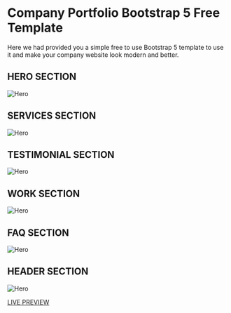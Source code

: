 # Company Portfolio Bootstrap 5 Free Template

Here we had provided you a simple free to use Bootstrap 5 template to use it and make your company website look modern and better.

## HERO SECTION

![Hero](https://media.discordapp.net/attachments/876153410049683487/987618605841645568/hero.png?width=867&height=616)

## SERVICES SECTION
![Hero](https://media.discordapp.net/attachments/876153410049683487/987618606177206292/services.png?width=491&height=616)

## TESTIMONIAL SECTION
![Hero](https://media.discordapp.net/attachments/876153410049683487/987618606466621460/testimonials.png?width=820&height=616)

## WORK SECTION
![Hero](https://media.discordapp.net/attachments/876153410049683487/987618606810538074/work.png?width=802&height=616)

## FAQ SECTION
![Hero](https://media.discordapp.net/attachments/876153410049683487/987618605342547968/faq.png?width=1321&height=616)


## HEADER SECTION
![Hero](https://media.discordapp.net/attachments/876153410049683487/987618605581627412/footer.png)


[LIVE PREVIEW ]()


